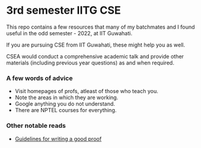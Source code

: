 # 3rd semester IITG CSE

This repo contains a few resources that many of my batchmates and I found useful in the odd semester - 2022, at IIT Guwahati.

If you are pursuing CSE from IIT Guwahati, these might help you as well.

CSEA would conduct a comprehensive academic talk and provide other materials (including previous year questions) as and when required.

### A few words of advice
 - Visit homepages of profs, atleast of those who teach you.
 - Note the areas in which they are working.
 - Google anything you do not understand. 
 - There are NPTEL courses for everything.

### Other notable reads 
 - [Guidelines for writing a good proof](https://www.cse.iitd.ac.in/~bagchi/courses/COL202_19-20/guidelines-for-writing-a-proof-2019.html)

